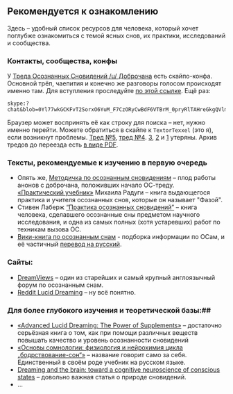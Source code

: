 ## Рекомендуется к ознакомлению

Здесь – удобный список ресурсов для человека, который хочет поглубже ознакомиться с темой ясных снов, их практики, исследований и сообщества.

### Контакты, сообщества, конфы
У [Треда Осознанных Сновидений /u/ Доброчана](http://dobrochan.com/u/res/139959.xhtml) есть скайпо-конфа. Основной трёп, чаепития и конечно же разговоры голосом происходят именно там. Для вступления проследуйте [по этой ссылке](skype:?chat&blob=0Yl77wkGCKFvT2SorxO6YuM_F7CzORyCwBdF6VTBrM_0pryRlTAHreGkgQVlm05OIm4fXi9T0M4JF9DLSg). Ещё раз: 

```
skype:?chat&blob=0Yl77wkGCKFvT2SorxO6YuM_F7CzORyCwBdF6VTBrM_0pryRlTAHreGkgQVlm05OIm4fXi9T0M4JF9DLSg

```

Браузер может воспринять её как строку для поиска – нет, нужно именно перейти. Можете обратиться в скайпе к `TextorTexxel` (это я), если возникнут проблемы.
[Тред №5](http://dobrochan.com/u/res/129799.xhtml), [тред №4](http://dobrochan.com/b/res/2705196.xhtml). [3](http://dobrochan.com/b/res/2527776.xhtml), [2](http://dobrochan.com/b/res/2197877.xhtml) и [1](http://dobrochan.com/b/res/2067538.xhtml) утеряны. Архив тредов до переезда есть [в виде PDF](https://drive.google.com/folderview?id=0Bzg3Zq8YS-RNdDFuTDF2ZWVFYzg&usp=sharing).

### Тексты, рекомендуемые к изучению в первую очередь

* Опять же, [Методичка по осознанным сновидениям](https://drive.google.com/file/d/0Bzg3Zq8YS-RNZFl2dDQyQWd2cWM/view?usp=sharing) – плод работы анонов с доброчана, положивших начало ОС-треду.  
 [«Практический учебник»](http://books.aing.ru/) Михаила Радуги – книга выдающегося практика и учителя осознанных снов, которые он называет "Фазой".  
* Стивен Лаберж [“Практика осознанных сновидений”](https://drive.google.com/file/d/0Bzg3Zq8YS-RNNE1xQk8xQkNsT2s/view?usp=sharing) – книга человека, сделавшего осознанные сны предметом научного исследования, и одна из самых полных (хотя устаревших) работ по техникам вызова ОС.
* [Вики-книга по осознанным снам](http://en.wikibooks.org/wiki/Lucid_Dreaming) - подборка информации по ОСам, и её частичный [перевод на русский](http://www.klex2.ru/5rm).

### Сайты:

* [DreamViews](http://www.dreamviews.com) – один из старейших и самый крупный англоязычный форум по осознанным снам.
* [Reddit Lucid Dreaming](http://www.reddit.com/r/LucidDreaming/) – ну всё понятно.

### Для более глубокого изучения и теоретической базы:## 
* [«Advanced Lucid Dreaming: The Power of Supplements»](http://www.cortexel.us/awesome/uppers/Advanced_Lucid_Dreaming-The_Power_of_Supplements.pdf) – достаточно серьёзная книга о том, как при помощи различных веществ повышать качество и уровень осознанности сновидений  
* [«Основы сомнологии: физиология и нейрохимия цикла „бодрствование-сон“»](http://lukashevichus.info/knigi/kovalzon_osnovy_somnologii.pdf) – название говорит само за себя. Единственный в своём роде учебник на русском языке.  
* [Dreaming and the brain: toward a cognitive neuroscience of conscious states](http://assets.cambridge.org/052181/0442/excerpt/0521810442_excerpt.pdf) – довольно важная статья о природе сновидений.
* ...

<!---
* гакенбах  
* Хобсон  
* Харари
* прочие научные
-->
